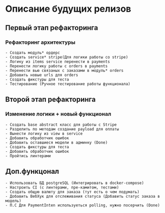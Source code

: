 # Описание будущих релизов
## Первый этап рефакторинга
### Рефакторинг архитектуры
    - Создать модуль* ордерс
    - Создать service* stripe(Для логики работы со stripe) 
    - Логику из items service перенести в payments
    - Перенести логику работы с orders в payments
    - Перенести вью связаных с заказами в модуль* orders
    - Добавить новые urls для orders
    - Создать фикстуры для теста 
    - Тестирование (Ручное тестирование работы функционала)

## Второй этап рефакторинга
### Изменение логики + новый функционал
    - Создать base abstract класс для работы с Stripe
    - Разделить по методам создание payload для оплаты
    - Вынести логику из view в service
    - Добавить обработчик ошибок
    - Добавить оставшиеся модели в админку (Done)
    - Создать фикстуры для теста
    - Добавить обработчик ошибок
    - Пройтись линтерами

## Доп.функцонал
    - Использовать БД postgreSQL (Интегрировать в docker-compose)
    - Настроить CI (с линтерами, пре-камитом, тестами)
    - Создать общую валюту для заказа (тут есть о чем подумать)
    - Добавить ВебХук для отслеживания статуса (Добавить статус заказа в модель) 
    - П.С Для PaymentInten используеться polling, нужно посерчить (Done)
